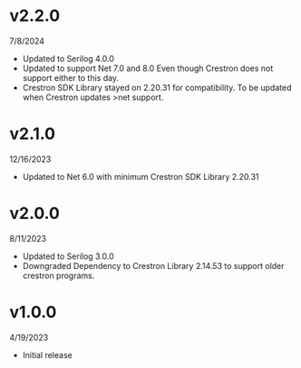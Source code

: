 # v2.2.0
7/8/2024

- Updated to Serilog 4.0.0
- Updated to support Net 7.0 and 8.0 Even though Crestron does not support either to this day.
- Crestron SDK Library stayed on 2.20.31 for compatibility. To be updated when Crestron updates >net support.

# v2.1.0

12/16/2023

- Updated to Net 6.0 with minimum Crestron SDK Library 2.20.31

# v2.0.0

8/11/2023

- Updated to Serilog 3.0.0
- Downgraded Dependency to Crestron Library 2.14.53 to support older crestron programs.

# v1.0.0

4/19/2023

- Initial release

```